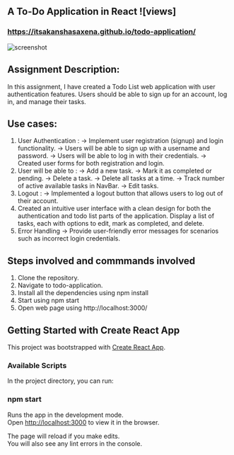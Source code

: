 ## A To-Do Application in React ![views]

### https://itsakanshasaxena.github.io/todo-application/

![screenshot](/images/tododesktopgif.gif)

## Assignment Description:
In this assignment, I have created a Todo List web application with user authentication
features. Users should be able to sign up for an account, log in, and manage their tasks.

## Use cases:

1. User Authentication : 
   -> Implement user registration (signup) and login functionality.
   -> Users will be able to sign up with a username and password.
   -> Users will be able to log in with their credentials.
   -> Created user forms for both registration and login.
2. User will be able to :
   -> Add a new task.
   -> Mark it as completed or pending.
   -> Delete a task.
   -> Delete all tasks at a time.
   -> Track number of active available tasks in NavBar.
   -> Edit tasks.
3. Logout :
   -> Implemented a logout button that allows users to log out of their account.
4. Created an intuitive user interface with a clean design for both the  authentication and todo list parts of the application.
   Display a list of tasks, each with options to edit, mark as completed, and delete.   
5. Error Handling
   -> Provide user-friendly error messages for scenarios such as incorrect login credentials.

## Steps involved and commmands involved
1. Clone the repository.
2. Navigate to todo-application.
3. Install all the dependencies using npm install
4. Start using npm start
5. Open web page using http://localhost:3000/

## Getting Started with Create React App

This project was bootstrapped with [Create React App](https://github.com/facebook/create-react-app).

### Available Scripts

In the project directory, you can run:

### npm start

Runs the app in the development mode.\
Open [http://localhost:3000](http://localhost:3000) to view it in the browser.

The page will reload if you make edits.\
You will also see any lint errors in the console.
